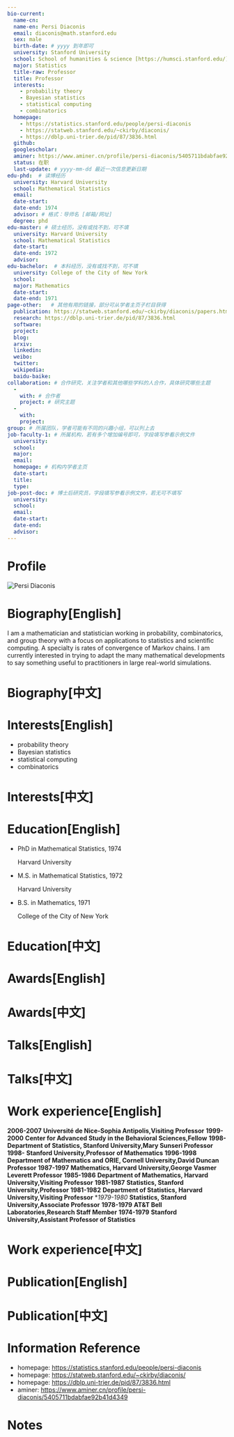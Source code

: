 ```yaml
---
bio-current:
  name-cn: 
  name-en: Persi Diaconis
  email: diaconis@math.stanford.edu
  sex: male
  birth-date: # yyyy 到年即可
  university: Stanford University 
  school: School of humanities & science [https://humsci.stanford.edu/]
  major: Statistics
  title-raw: Professor
  title: Professor
  interests: 
    - probability theory
    - Bayesian statistics
    - statistical computing
    - combinatorics
  homepage: 
    - https://statistics.stanford.edu/people/persi-diaconis
    - https://statweb.stanford.edu/~ckirby/diaconis/
    - https://dblp.uni-trier.de/pid/87/3836.html
  github: 
  googlescholar:  
  aminer: https://www.aminer.cn/profile/persi-diaconis/5405711bdabfae92b41d4349
  status: 在职
  last-update: # yyyy-mm-dd 最近一次信息更新日期
edu-phd:  # 读博经历
  university: Harvard University
  school: Mathematical Statistics
  email: 
  date-start: 
  date-end: 1974
  advisor: # 格式：导师名 [邮箱/网址]
  degree: phd
edu-master: # 硕士经历，没有或找不到，可不填
  university: Harvard University
  school: Mathematical Statistics
  date-start: 
  date-end: 1972
  advisor:
edu-bachelor:  # 本科经历，没有或找不到，可不填
  university: College of the City of New York
  school: 
  major: Mathematics
  date-start: 
  date-end: 1971
page-other:   # 其他有用的链接，部分可从学者主页子栏目获得
  publication: https://statweb.stanford.edu/~ckirby/diaconis/papers.html
  research: https://dblp.uni-trier.de/pid/87/3836.html
  software: 
  project: 
  blog: 
  arxiv: 
  linkedin: 
  weibo:
  twitter:
  wikipedia:
  baidu-baike:
collaboration: # 合作研究，关注学者和其他哪些学科的人合作，具体研究哪些主题
  - 
    with: # 合作者
    project: # 研究主题
  - 
    with: 
    project: 
group: # 所属团队，学者可能有不同的兴趣小组，可以列上去
job-faculty-1: # 所属机构，若有多个增加编号即可，字段填写参看示例文件
  university: 
  school: 
  major: 
  email: 
  homepage: # 机构内学者主页
  date-start: 
  title: 
  type: 
job-post-doc: # 博士后研究员，字段填写参看示例文件，若无可不填写
  university: 
  school: 
  email: 
  date-start: 
  date-end: 
  advisor: 
---
```


# Profile

![Persi Diaconis](https://statistics.stanford.edu/sites/g/files/sbiybj6031/f/styles/large-square/public/Diaconis_2014.jpg?itok=9Eq_k_-M)

# Biography[English]

I am a mathematician and statistician working in probability, combinatorics, and group theory with a focus on applications to statistics and scientific computing. A specialty is rates of convergence of Markov chains. I am currently interested in trying to adapt the many mathematical developments to say something useful to practitioners in large real-world simulations.

# Biography[中文]

# Interests[English]

- probability theory
- Bayesian statistics
- statistical computing
- combinatorics

# Interests[中文]

# Education[English]

- PhD in Mathematical Statistics, 1974
    
    Harvard University

- M.S. in Mathematical Statistics, 1972
    
    Harvard University

- B.S. in Mathematics, 1971
    
    College of the City of New York

# Education[中文]

# Awards[English]

# Awards[中文]

# Talks[English]

# Talks[中文]

# Work experience[English]

**2006-2007** **Université de Nice-Sophia Antipolis,Visiting Professor**
**1999-2000** **Center for Advanced Study in the Behavioral Sciences,Fellow**
**1998-** **Department of Statistics, Stanford University,Mary Sunseri Professor**
**1998-** **Stanford University,Professor of Mathematics**
**1996-1998** **Department of Mathematics and ORIE, Cornell University,David Duncan Professor**
**1987-1997** **Mathematics, Harvard University,George Vasmer Leverett Professor**
**1985-1986** **Department of Mathematics, Harvard University,Visiting Professor**
**1981-1987** **Statistics, Stanford University,Professor**
**1981-1982** **Department of Statistics, Harvard University,Visiting Professor**
**1979-1980* **Statistics, Stanford University,Associate Professor**
**1978-1979** **AT&T Bell Laboratories,Research Staff Member**
**1974-1979** **Stanford University,Assistant Professor of Statistics**

# Work experience[中文]

# Publication[English]

# Publication[中文]

# Information Reference

- homepage: https://statistics.stanford.edu/people/persi-diaconis
- homepage: https://statweb.stanford.edu/~ckirby/diaconis/
- homepage: https://dblp.uni-trier.de/pid/87/3836.html 
- aminer: https://www.aminer.cn/profile/persi-diaconis/5405711bdabfae92b41d4349

# Notes